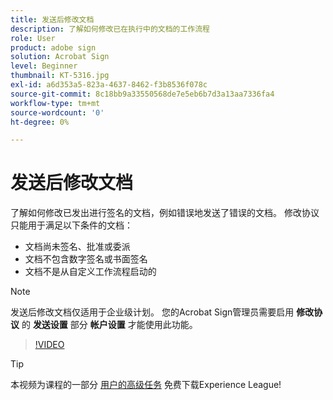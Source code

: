 ```yaml
---
title: 发送后修改文档
description: 了解如何修改已在执行中的文档的工作流程
role: User
product: adobe sign
solution: Acrobat Sign
level: Beginner
thumbnail: KT-5316.jpg
exl-id: a6d353a5-823a-4637-8462-f3b8536f078c
source-git-commit: 8c18bb9a33550568de7e5eb6b7d3a13aa7336fa4
workflow-type: tm+mt
source-wordcount: '0'
ht-degree: 0%

---
```


# 发送后修改文档

了解如何修改已发出进行签名的文档，例如错误地发送了错误的文档。 修改协议只能用于满足以下条件的文档：

* 文档尚未签名、批准或委派
* 文档不包含数字签名或书面签名
* 文档不是从自定义工作流程启动的


>[!NOTE]
>
>发送后修改文档仅适用于企业级计划。 您的Acrobat Sign管理员需要启用 **修改协议** 的 **发送设置** 部分 **帐户设置** 才能使用此功能。

>[!VIDEO](https://video.tv.adobe.com/v/342299?hidetitle=true)

>[!TIP]
>
>本视频为课程的一部分 [用户的高级任务](https://experienceleague.adobe.com/?recommended=Sign-U-1-2020.3) 免费下载Experience League!
